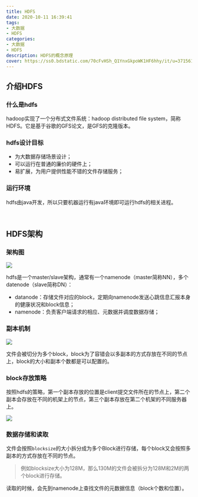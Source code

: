 ```yaml
---
title: HDFS
date: 2020-10-11 16:39:41
tags:
- 大数据
- HDFS
categories:
- 大数据
- HDFS
description: HDFS的概念原理
cover: https://ss0.bdstatic.com/70cFvHSh_Q1YnxGkpoWK1HF6hhy/it/u=3715612854,779723728&fm=26&gp=0.jpg
---
```




## 介绍HDFS

### 什么是hdfs

hadoop实现了一个分布式文件系统：hadoop distributed file system，简称HDFS。它是基于谷歌的GFS论文，是GFS的克隆版本。



### hdfs设计目标

- 为大数据存储场景设计；
- 可以运行在普通的廉价的硬件上；
- 易扩展，为用户提供性能不错的文件存储服务；



### 运行环境

hdfs由java开发，所以只要机器运行有java环境即可运行hdfs的相关进程。

<br>



## HDFS架构



### 架构图

![](hdfs.jpg)

hdfs是一个master/slave架构，通常有一个namenode（master简称NN），多个datenode（slave简称DN）：

- datanode：存储文件对应的block，定期向namenode发送心跳信息汇报本身的健康状况和block信息；
- namenode：负责客户端请求的相应、元数据并调度数据存储；



### 副本机制

![](rep.jpg)

文件会被切分为多个block，block为了容错会以多副本的方式存放在不同的节点上，block的大小和副本个数都是可以配置的。



### block存放策略

按照hdfs的策略，第一个副本存放的位置是client提交文件所在的节点上，第二个副本会存放在不同的机架上的节点，第三个副本存放在第二个机架的不同服务器上。

![](rack.png)



### 数据存储和读取

文件会按照`blocksize`的大小拆分成为多个Block进行存储，每个block又会按照多副本的方式存放在不同的节点。

> 例如blocksize大小为128M，那么130M的文件会被拆分为128M和2M的两个block进行存储。



读取的时候，会先到namenode上查找文件的元数据信息（block个数和位置）。